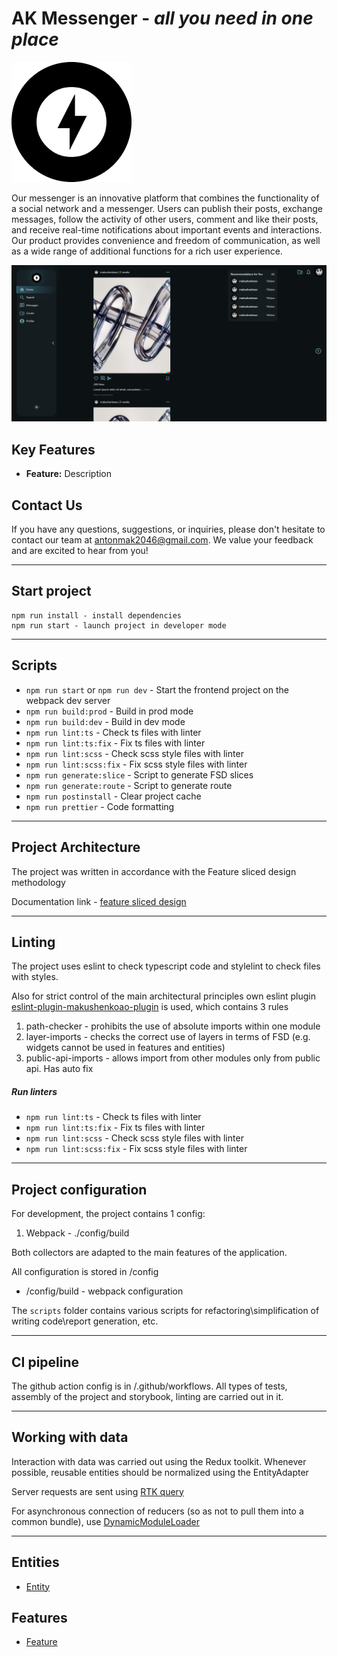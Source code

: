 # AK Messenger - _all you need in one place_

![logo](src/shared/assets/images/logo.png)

Our messenger is an innovative platform that combines the functionality of a social network and a messenger. Users can publish their posts, exchange messages, follow the activity of other users, comment and like their posts, and receive real-time notifications about important events and interactions. Our product provides convenience and freedom of communication, as well as a wide range of additional functions for a rich user experience.

![site screenshot](src/shared/assets/images/site-screenshot.png)

## Key Features

-   **Feature:** Description

## Contact Us

If you have any questions, suggestions, or inquiries, please don't hesitate to contact our team at [antonmak2046@gmail.com](mailto:antonmak2046@gmail.com). We value your feedback and are excited to hear from you!

---

## Start project

```
npm run install - install dependencies
npm run start - launch project in developer mode
```

---

## Scripts

-   `npm run start` or `npm run dev` - Start the frontend project on the webpack dev server
-   `npm run build:prod` - Build in prod mode
-   `npm run build:dev` - Build in dev mode
-   `npm run lint:ts` - Check ts files with linter
-   `npm run lint:ts:fix` - Fix ts files with linter
-   `npm run lint:scss` - Check scss style files with linter
-   `npm run lint:scss:fix` - Fix scss style files with linter
-   `npm run generate:slice` - Script to generate FSD slices
-   `npm run generate:route` - Script to generate route
-   `npm run postinstall` - Clear project cache
-   `npm run prettier` - Code formatting

---

## Project Architecture

The project was written in accordance with the Feature sliced design methodology

Documentation link - [feature sliced design](https://feature-sliced.design/docs/get-started/tutorial)

---

## Linting

The project uses eslint to check typescript code and stylelint to check files with styles.

Also for strict control of the main architectural principles own eslint plugin [eslint-plugin-makushenkoao-plugin](https://www.npmjs.com/package/eslint-plugin-makushenkoao-plugin) is used, which contains 3 rules

1. path-checker - prohibits the use of absolute imports within one module
2. layer-imports - checks the correct use of layers in terms of FSD (e.g. widgets cannot be used in features and entities)
3. public-api-imports - allows import from other modules only from public api. Has auto fix

##### Run linters

-   `npm run lint:ts` - Check ts files with linter
-   `npm run lint:ts:fix` - Fix ts files with linter
-   `npm run lint:scss` - Check scss style files with linter
-   `npm run lint:scss:fix` - Fix scss style files with linter

---

## Project configuration

For development, the project contains 1 config:

1. Webpack - ./config/build

Both collectors are adapted to the main features of the application.

All configuration is stored in /config

-   /config/build - webpack configuration

The `scripts` folder contains various scripts for refactoring\simplification of writing code\report generation, etc.

---

## CI pipeline

The github action config is in /.github/workflows.
All types of tests, assembly of the project and storybook, linting are carried out in it.

---

## Working with data

Interaction with data was carried out using the Redux toolkit.
Whenever possible, reusable entities should be normalized using the EntityAdapter

Server requests are sent using [RTK query](/src/shared/api/rtkApi.ts)

For asynchronous connection of reducers (so as not to pull them into a common bundle), use
[DynamicModuleLoader](/src/shared/lib/components/DynamicModuleLoader/DynamicModuleLoader.tsx)

---

## Entities

-   [Entity](/src/entities)

## Features

-   [Feature](/src/features)
